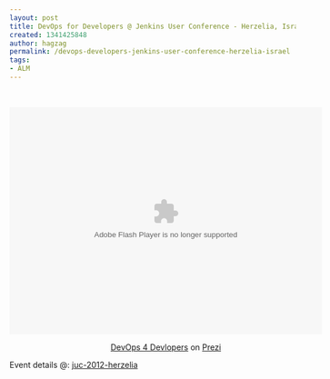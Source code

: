 ```yaml
---
layout: post
title: DevOps for Developers @ Jenkins User Conference - Herzelia, Israel
created: 1341425848
author: hagzag
permalink: /devops-developers-jenkins-user-conference-herzelia-israel
tags:
- ALM
---
```

<p>&nbsp;</p>
<div class="prezi-player"><style type="text/css" media="screen">.prezi-player { width: 550px; } .prezi-player-links { text-align: center; }</style><object id="prezi_u4zb3h6s5vql" name="prezi_u4zb3h6s5vql" classid="clsid:D27CDB6E-AE6D-11cf-96B8-444553540000" width="550" height="400">
<param name="movie" value="http://prezi.com/bin/preziloader.swf" />
<param name="allowfullscreen" value="true" />
<param name="allowFullScreenInteractive" value="true" />
<param name="allowscriptaccess" value="always" />
<param name="bgcolor" value="#ffffff" />
<param name="flashvars" value="prezi_id=u4zb3h6s5vql&amp;lock_to_path=0&amp;color=ffffff&amp;autoplay=no&amp;autohide_ctrls=0" /><embed id="preziEmbed_u4zb3h6s5vql" name="preziEmbed_u4zb3h6s5vql" src="http://prezi.com/bin/preziloader.swf" type="application/x-shockwave-flash" allowfullscreen="true" allowfullscreeninteractive="true" allowscriptaccess="always" width="550" height="400" bgcolor="#ffffff" flashvars="prezi_id=u4zb3h6s5vql&amp;lock_to_path=0&amp;color=ffffff&amp;autoplay=no&amp;autohide_ctrls=0"></embed></object>
<div class="prezi-player-links">
<p><a title="Copy of DevOps 4 Devlopers" href="http://prezi.com/u4zb3h6s5vql/copy-of-devops-4-devlopers/">DevOps 4 Devlopers</a> on <a href="http://prezi.com">Prezi</a></p>
</div>
</div>
<p>Event details @: <a href="http://juc-2012-herzelia-eorgf.eventbrite.com/">juc-2012-herzelia</a></p>
<p>&nbsp;</p>
